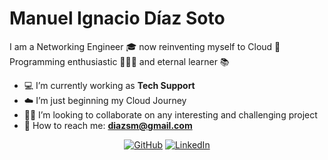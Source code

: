 # Manuel Ignacio Díaz Soto  #

I am a Networking Engineer 🎓 now reinventing myself to Cloud 💬  
Programming enthusiastic 👨🏻‍💻 and eternal learner 📚  

- 💻 I’m currently working as **Tech Support**
- ☁️ I’m just beginning my Cloud Journey
- 👐🏻 I’m looking to collaborate on any interesting and challenging project
- 📨 How to reach me: **diazsm@gmail.com**

<p align="center">
	<a href="https://github.com/TheRealChamo"><img src="https://img.icons8.com/cute-clipart/64/000000/github.png" alt="GitHub"></a>  
	<a href="https://www.linkedin.com/in/manueldiazsoto/"><img src="https://img.icons8.com/cute-clipart/64/000000/linkedin.png" alt="LinkedIn"></a>
</p>